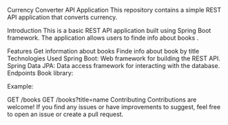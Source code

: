 Currency Converter API Application
This repository contains a simple REST API application that converts currency.

Introduction
This is a basic REST API application built using Spring Boot framework. The application allows users to finde info about books .

Features
Get information about books
Finde info about book by title
Technologies Used
Spring Boot: Web framework for building the REST API.
Spring Data JPA: Data access framework for interacting with the database.
Endpoints
Book library:

Example:

GET /books
GET /books?title=name
Contributing
Contributions are welcome! If you find any issues or have improvements to suggest, feel free to open an issue or create a pull request.
